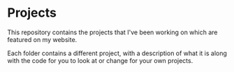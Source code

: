 # Projects

This repository contains the projects that I've been working on which are featured on my website. 

Each folder contains a different project, with a description of what it is along with the code for you to look at or change for your own projects.
